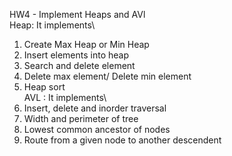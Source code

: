 HW4 - Implement Heaps and AVl \
Heap: It implements\
1. Create Max Heap or Min Heap
2. Insert elements into heap
3. Search and delete element
4. Delete max element/ Delete min element
5. Heap sort\
AVL : It implements\
1. Insert, delete and inorder traversal
2. Width and perimeter of tree
3. Lowest common ancestor of nodes
4. Route from a given node to another descendent

